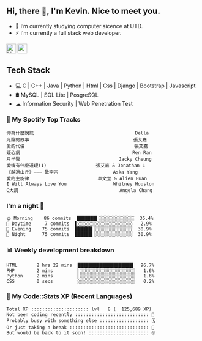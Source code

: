 ## Hi, there 👋, I'm Kevin. Nice to meet you.

- 🌱 I’m currently studying computer sicence at UTD.
- ⚡ I'm currently a full stack web developer.

<a href="https://www.linkedin.com/in/kevin12686/"><img alt="LinkedIn" src="https://img.shields.io/badge/linkedin%20-%230077B5.svg?&style=for-the-badge&logo=linkedin&logoColor=white" height=25></a>
<a href="https://www.instagram.com/kevin12686/"><img src="https://img.shields.io/badge/instagram-3f729b?&style=for-the-badge&logo=instagram&logoColor=white" height=25></a>

## Tech Stack

* 💻 C | C++ | Java | Python | Html | Css | Django | Bootstrap | Javascript
* 🛢️ MySQL | SQL Lite | PosgreSQL
* ☁ Information Security | Web Penetration Test

### 🎵 My Spotify Top Tracks

<!-- spotify start -->

```text
你為什麼說謊                                     Della
光陰的故事                                      張艾嘉
愛的代價                                        張艾嘉
疑心病                                         Ren Ran
月半彎                                    Jacky Cheung
愛情有什麼道理(1)                  張艾嘉 & Jonathan L
《越過山丘》——— 致李宗                    Aska Yang
愛的主旋律                         卓文萱 & Alien Huan
I Will Always Love You                 Whitney Houston
C大調                                     Angela Chang
```

<!-- spotify end -->

### I'm a night 🦉

<!-- early_bird start -->

```text
🌞 Morning    86 commits  ███████▍░░░░░░░░░░░░░  35.4%
🌆 Daytime     7 commits  ▌░░░░░░░░░░░░░░░░░░░░   2.9%
🌃 Evening    75 commits  ██████▍░░░░░░░░░░░░░░  30.9%
🌙 Night      75 commits  ██████▍░░░░░░░░░░░░░░  30.9%
```

<!-- early_bird end -->

### 📊 Weekly development breakdown

<!-- code_time start -->

```text
HTML       2 hrs 22 mins  ████████████████████▎  96.7%
PHP        2 mins         ▎░░░░░░░░░░░░░░░░░░░░   1.6%
Python     2 mins         ▎░░░░░░░░░░░░░░░░░░░░   1.6%
CSS        0 secs         ░░░░░░░░░░░░░░░░░░░░░   0.2%
```

<!-- code_time end -->

### 🧰 My Code::Stats XP (Recent Languages)

<!-- codestats start -->

```text
Total XP ::::::::::::::::::::: lvl   8 (  125,689 XP) 
Not been coding recently ::::::::::::::::::::::::::: 🙈
Probably busy with something else :::::::::::::::::: 🗓
Or just taking a break ::::::::::::::::::::::::::::: 🌴
But would be back to it soon! :::::::::::::::::::::: 🤓
```

<!-- codestats end -->
